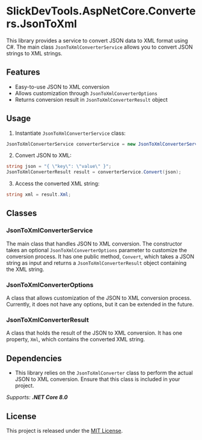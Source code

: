 # SlickDevTools.AspNetCore.Converters.JsonToXml

This library provides a service to convert JSON data to XML format using C#. The main class `JsonToXmlConverterService`
allows you to convert JSON strings to XML strings.

## Features

- Easy-to-use JSON to XML conversion
- Allows customization through `JsonToXmlConverterOptions`
- Returns conversion result in `JsonToXmlConverterResult` object

## Usage

1. Instantiate `JsonToXmlConverterService` class:

```csharp
JsonToXmlConverterService converterService = new JsonToXmlConverterService();
```

2. Convert JSON to XML:

```csharp
string json = "{ \"key\": \"value\" }";
JsonToXmlConverterResult result = converterService.Convert(json);
```

3. Access the converted XML string:

```csharp
string xml = result.Xml;
```

## Classes

### JsonToXmlConverterService

The main class that handles JSON to XML conversion. The constructor takes an optional `JsonToXmlConverterOptions`
parameter to customize the conversion process. It has one public method, `Convert`, which takes a JSON string as input
and returns a `JsonToXmlConverterResult` object containing the XML string.

### JsonToXmlConverterOptions

A class that allows customization of the JSON to XML conversion process. Currently, it does not have any options, but it
can be extended in the future.

### JsonToXmlConverterResult

A class that holds the result of the JSON to XML conversion. It has one property, `Xml`, which contains the converted
XML string.

## Dependencies

- This library relies on the `JsonToXmlConverter` class to perform the actual JSON to XML conversion. Ensure that this
  class is included in your project.

_Supports: **.NET Core 8.0**_

## License

This project is released under the [MIT License](https://opensource.org/licenses/MIT).
